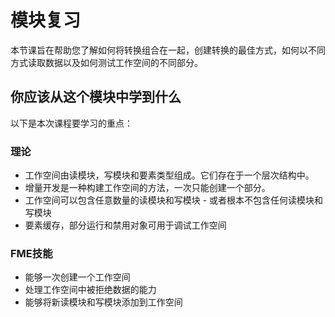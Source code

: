 # 模块复习

本节课旨在帮助您了解如何将转换组合在一起，创建转换的最佳方式，如何以不同方式读取数据以及如何测试工作空间的不同部分。

## 你应该从这个模块中学到什么

以下是本次课程要学习的重点：

### 理论

* 工作空间由读模块，写模块和要素类型组成。它们存在于一个层次结构中。
* 增量开发是一种构建工作空间的方法，一次只能创建一个部分。
* 工作空间可以包含任意数量的读模块和写模块 - 或者根本不包含任何读模块和写模块
* 要素缓存，部分运行和禁用对象可用于调试工作空间


### FME技能

* 能够一次创建一个工作空间
* 处理工作空间中被拒绝数据的能力
* 能够将新读模块和写模块添加到工作空间
